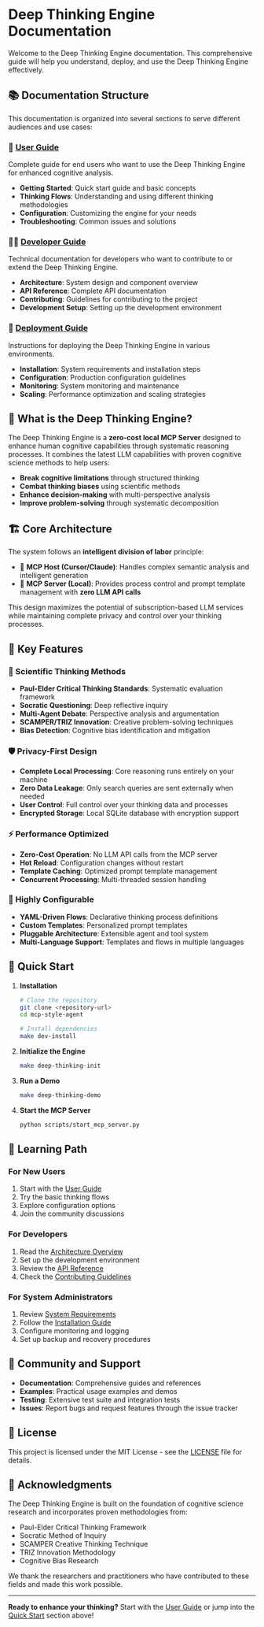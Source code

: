 # Deep Thinking Engine Documentation

Welcome to the Deep Thinking Engine documentation. This comprehensive guide will help you understand, deploy, and use the Deep Thinking Engine effectively.

## 📚 Documentation Structure

This documentation is organized into several sections to serve different audiences and use cases:

### 🚀 [User Guide](user-guide/README.md)
Complete guide for end users who want to use the Deep Thinking Engine for enhanced cognitive analysis.

- **Getting Started**: Quick start guide and basic concepts
- **Thinking Flows**: Understanding and using different thinking methodologies
- **Configuration**: Customizing the engine for your needs
- **Troubleshooting**: Common issues and solutions

### 👨‍💻 [Developer Guide](developer/README.md)
Technical documentation for developers who want to contribute to or extend the Deep Thinking Engine.

- **Architecture**: System design and component overview
- **API Reference**: Complete API documentation
- **Contributing**: Guidelines for contributing to the project
- **Development Setup**: Setting up the development environment

### 🚀 [Deployment Guide](deployment/README.md)
Instructions for deploying the Deep Thinking Engine in various environments.

- **Installation**: System requirements and installation steps
- **Configuration**: Production configuration guidelines
- **Monitoring**: System monitoring and maintenance
- **Scaling**: Performance optimization and scaling strategies

## 🎯 What is the Deep Thinking Engine?

The Deep Thinking Engine is a **zero-cost local MCP Server** designed to enhance human cognitive capabilities through systematic reasoning processes. It combines the latest LLM capabilities with proven cognitive science methods to help users:

- **Break cognitive limitations** through structured thinking
- **Combat thinking biases** using scientific methods
- **Enhance decision-making** with multi-perspective analysis
- **Improve problem-solving** through systematic decomposition

## 🏗️ Core Architecture

The system follows an **intelligent division of labor** principle:

- 🧠 **MCP Host (Cursor/Claude)**: Handles complex semantic analysis and intelligent generation
- 🔧 **MCP Server (Local)**: Provides process control and prompt template management with **zero LLM API calls**

This design maximizes the potential of subscription-based LLM services while maintaining complete privacy and control over your thinking processes.

## 🌟 Key Features

### 🔬 Scientific Thinking Methods
- **Paul-Elder Critical Thinking Standards**: Systematic evaluation framework
- **Socratic Questioning**: Deep reflective inquiry
- **Multi-Agent Debate**: Perspective analysis and argumentation
- **SCAMPER/TRIZ Innovation**: Creative problem-solving techniques
- **Bias Detection**: Cognitive bias identification and mitigation

### 🛡️ Privacy-First Design
- **Complete Local Processing**: Core reasoning runs entirely on your machine
- **Zero Data Leakage**: Only search queries are sent externally when needed
- **User Control**: Full control over your thinking data and processes
- **Encrypted Storage**: Local SQLite database with encryption support

### ⚡ Performance Optimized
- **Zero-Cost Operation**: No LLM API calls from the MCP server
- **Hot Reload**: Configuration changes without restart
- **Template Caching**: Optimized prompt template management
- **Concurrent Processing**: Multi-threaded session handling

### 🔧 Highly Configurable
- **YAML-Driven Flows**: Declarative thinking process definitions
- **Custom Templates**: Personalized prompt templates
- **Pluggable Architecture**: Extensible agent and tool system
- **Multi-Language Support**: Templates and flows in multiple languages

## 🚀 Quick Start

1. **Installation**
   ```bash
   # Clone the repository
   git clone <repository-url>
   cd mcp-style-agent
   
   # Install dependencies
   make dev-install
   ```

2. **Initialize the Engine**
   ```bash
   make deep-thinking-init
   ```

3. **Run a Demo**
   ```bash
   make deep-thinking-demo
   ```

4. **Start the MCP Server**
   ```bash
   python scripts/start_mcp_server.py
   ```

## 📖 Learning Path

### For New Users
1. Start with the [User Guide](user-guide/README.md)
2. Try the basic thinking flows
3. Explore configuration options
4. Join the community discussions

### For Developers
1. Read the [Architecture Overview](developer/architecture.md)
2. Set up the development environment
3. Review the [API Reference](developer/api-reference.md)
4. Check the [Contributing Guidelines](developer/contributing.md)

### For System Administrators
1. Review [System Requirements](deployment/README.md)
2. Follow the [Installation Guide](deployment/README.md)
3. Configure monitoring and logging
4. Set up backup and recovery procedures

## 🤝 Community and Support

- **Documentation**: Comprehensive guides and references
- **Examples**: Practical usage examples and demos
- **Testing**: Extensive test suite and integration tests
- **Issues**: Report bugs and request features through the issue tracker

## 📄 License

This project is licensed under the MIT License - see the [LICENSE](../LICENSE) file for details.

## 🙏 Acknowledgments

The Deep Thinking Engine is built on the foundation of cognitive science research and incorporates proven methodologies from:

- Paul-Elder Critical Thinking Framework
- Socratic Method of Inquiry
- SCAMPER Creative Thinking Technique
- TRIZ Innovation Methodology
- Cognitive Bias Research

We thank the researchers and practitioners who have contributed to these fields and made this work possible.

---

**Ready to enhance your thinking?** Start with the [User Guide](user-guide/README.md) or jump into the [Quick Start](#-quick-start) section above!